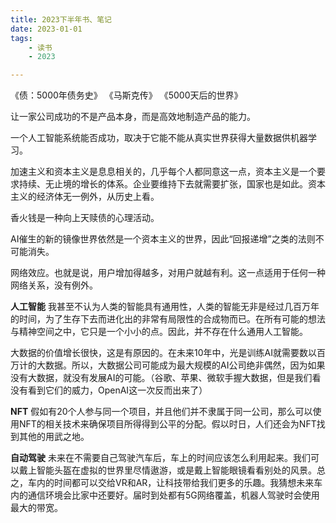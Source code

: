 ```yaml
---
title: 2023下半年书、笔记
date: 2023-01-01
tags: 
    - 读书
    - 2023

---
```








《债：5000年债务史》
		《马斯克传》
		《5000天后的世界》





让一家公司成功的不是产品本身，而是高效地制造产品的能力。

一个人工智能系统能否成功，取决于它能不能从真实世界获得大量数据供机器学习。

加速主义和资本主义是息息相关的，几乎每个人都同意这一点，资本主义是一个要求持续、无止境的增长的体系。企业要维持下去就需要扩张，国家也是如此。资本主义的经济体无一例外，从历史上看。

香火钱是一种向上天赎债的心理活动。

AI催生的新的镜像世界依然是一个资本主义的世界，因此“回报递增”之类的法则不可能消失。

网络效应。也就是说，用户增加得越多，对用户就越有利。这一点适用于任何一种网络关系，没有例外。



**人工智能**
		我甚至不认为人类的智能具有通用性，人类的智能无非是经过几百万年的时间，为了生存下去而进化出的非常有局限性的合成物而已。在所有可能的想法与精神空间之中，它只是一个小小的点。因此，并不存在什么通用人工智能。

大数据的价值增长很快，这是有原因的。在未来10年中，光是训练AI就需要数以百万计的大数据。所以，大数据公司可能成为最大规模的AI公司绝非偶然，因为如果没有大数据，就没有发展AI的可能。（谷歌、苹果、微软手握大数据，但是我们看没有看到它们的威力，OpenAI这一次反而出来了）



**NFT**
		假如有20个人参与同一个项目，并且他们并不隶属于同一公司，那么可以使用NFT的相关技术来确保项目所得得到公平的分配。假以时日，人们还会为NFT找到其他的用武之地。



**自动驾驶**
		未来在不需要自己驾驶汽车后，车上的时间应该怎么利用起来。我们可以戴上智能头盔在虚拟的世界里尽情遨游，或是戴上智能眼镜看看别处的风景。总之，车内的时间都可以交给VR和AR，让科技带给我们更多的乐趣。我猜想未来车内的通信环境会比家中还要好。届时到处都有5G网络覆盖，机器人驾驶时会使用最大的带宽。